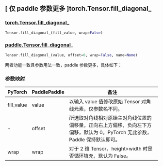 ## [ 仅 paddle 参数更多 ]torch.Tensor.fill_diagonal_

### [torch.Tensor.fill_diagonal_](https://pytorch.org/docs/stable/generated/torch.Tensor.fill_diagonal_.html?highlight=fill_diagonal_#torch.Tensor.fill_diagonal_)

```python
Tensor.fill_diagonal_(fill_value, wrap=False)
```

### [paddle.Tensor.fill_diagonal_](https://www.paddlepaddle.org.cn/documentation/docs/zh/develop/api/paddle/Tensor_cn.html#fill-diagonal-x-value-offset-0-wrap-false-name-none)

```python
Tensor.fill_diagonal_(value, offset=0, wrap=False, name=None)
```

两者功能一致且参数用法一致，paddle 参数更多，具体如下：

### 参数映射

| PyTorch    | PaddlePaddle | 备注                                                                                                                         |
| ---------- | ------------ | ---------------------------------------------------------------------------------------------------------------------------- |
| fill_value | value        | 以输入 value 值修改原始 Tensor 对角线元素，仅参数名不同。                                                                    |
| -          | offset       | 所选取对角线相对原始主对角线位置的偏移量，正向右上方偏移，负向左下方偏移，默认为 0。PyTorch 无此参数， Paddle 保持默认即可。 |
| wrap       | wrap         | 对于 2 维 Tensor，height>width 时是否循环填充，默认为 False。                                                                |
